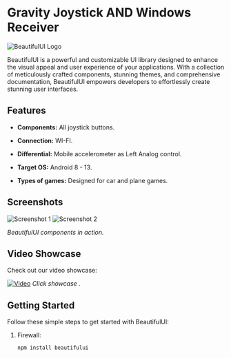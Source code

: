 # Gravity Joystick AND Windows Receiver

![BeautifulUI Logo](https://drive.google.com/uc?export=download&id=1QoIUpMFY0hq_7lWUBdmaJ-TmWokfj9y9)

BeautifulUI is a powerful and customizable UI library designed to enhance the visual appeal and user experience of your applications. With a collection of meticulously crafted components, stunning themes, and comprehensive documentation, BeautifulUI empowers developers to effortlessly create stunning user interfaces.

## Features

- **Components:** All joystick buttons.

- **Connection:** WI-FI.

- **Differential:** Mobile accelerometer as Left Analog control.

- **Target OS:** Android 8 - 13.

- **Types of games:** Designed for car and plane games.

## Screenshots
![Screenshot 1](https://drive.google.com/uc?export=download&id=1lgksyaRH9AYiOkFw-8MW9nacXpCNQe3C) ![Screenshot 2](https://drive.google.com/uc?export=download&id=1fiCMyXSn1H1i7wSz1TzoHgchwzrGR_kj)

*BeautifulUI components in action.*

## Video Showcase

Check out our video showcase:

[![Video](https://example.com/images/video_thumbnail.png)](https://www.youtube.com/watch?v=your_video_id)
*Click showcase .*

## Getting Started

Follow these simple steps to get started with BeautifulUI:

1. Firewall:
   ```bash
   npm install beautifului

